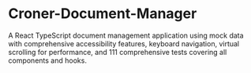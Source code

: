 # Croner-Document-Manager
A React TypeScript document management application using mock data with comprehensive accessibility features, keyboard navigation, virtual scrolling for performance, and 111 comprehensive tests covering all components and hooks.
